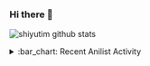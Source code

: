 ### Hi there 👋

<!--
**shiyutim/shiyutim** is a ✨ _special_ ✨ repository because its `README.md` (this file) appears on your GitHub profile.

Here are some ideas to get you started:

- 🔭 I’m currently working on ...
- 🌱 I’m currently learning ...
- 👯 I’m looking to collaborate on ...
- 🤔 I’m looking for help with ...
- 💬 Ask me about ...
- 📫 How to reach me: ...
- 😄 Pronouns: ...
- ⚡ Fun fact: ...
-->



<!-- stats -->

![shiyutim github stats](https://bad-apple-github-readme.vercel.app/api?show_bg=1&username=moepoi)

<details>
<summary>:bar_chart: Recent Anilist Activity</summary>
  
<!-- anilist_activity starts -->
* [completed None](https://anilist.co/activity/205065456) of [Kuromukuro](https://anilist.co/anime/21516)
* [completed None](https://anilist.co/activity/202966002) of [Cross Ange: Tenshi to Ryuu no Rondo](https://anilist.co/anime/20806)
* [completed None](https://anilist.co/activity/202965523) of [Macross Δ](https://anilist.co/anime/20680)
* [plans to watch None](https://anilist.co/activity/194115918) of [Muv-Luv Alternative](https://anilist.co/anime/112716)
* [completed None](https://anilist.co/activity/192875584) of [Schwarzesmarken](https://anilist.co/anime/21201)
* [completed None](https://anilist.co/activity/188909182) of [Soukou no Strain](https://anilist.co/anime/1602)
* [completed None](https://anilist.co/activity/187864779) of [Yoake Mae Yori Ruriiro na: Crescent Love](https://anilist.co/anime/1543)
* [completed None](https://anilist.co/activity/183462905) of [Kurogane no Linebarrels](https://anilist.co/anime/3653)
* [completed None](https://anilist.co/activity/183165416) of [Buddy Complex Kanketsu-hen - Ano Sora ni Kaeru Mirai de](https://anilist.co/anime/20685)
* [completed None](https://anilist.co/activity/183115938) of [Buddy Complex](https://anilist.co/anime/20533)
<!-- anilist_activity ends -->

</details>

